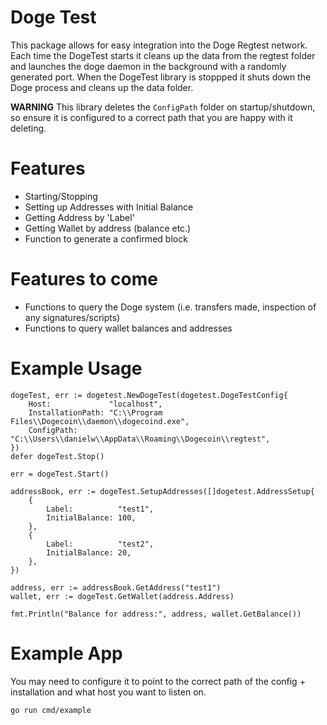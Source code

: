 # Doge Test
This package allows for easy integration into the Doge Regtest network.
Each time the DogeTest starts it cleans up the data from the regtest folder and launches the doge daemon in the background with a randomly generated port.
When the DogeTest library is stoppped it shuts down the Doge process and cleans up the data folder.

**WARNING** This library deletes the `ConfigPath` folder on startup/shutdown, so ensure it is configured to a correct path that you are happy with it deleting.

# Features
- Starting/Stopping
- Setting up Addresses with Initial Balance
- Getting Address by 'Label'
- Getting Wallet by address (balance etc.)
- Function to generate a confirmed block

# Features to come
- Functions to query the Doge system (i.e. transfers made, inspection of any signatures/scripts)
- Functions to query wallet balances and addresses

# Example Usage
```
dogeTest, err := dogetest.NewDogeTest(dogetest.DogeTestConfig{
    Host:             "localhost",
    InstallationPath: "C:\\Program Files\\Dogecoin\\daemon\\dogecoind.exe",
    ConfigPath:       "C:\\Users\\danielw\\AppData\\Roaming\\Dogecoin\\regtest",
})
defer dogeTest.Stop()

err = dogeTest.Start()

addressBook, err := dogeTest.SetupAddresses([]dogetest.AddressSetup{
    {
        Label:          "test1",
        InitialBalance: 100,
    },
    {
        Label:          "test2",
        InitialBalance: 20,
    },
})

address, err := addressBook.GetAddress("test1")
wallet, err := dogeTest.GetWallet(address.Address)

fmt.Println("Balance for address:", address, wallet.GetBalance())
```

# Example App
You may need to configure it to point to the correct path of the config + installation and what host you want to listen on.

`go run cmd/example` 